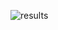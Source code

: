 ![results](https://user-images.githubusercontent.com/80092914/202170048-db220689-ccff-41d3-95c2-9b6ec0fd39a7.png)
